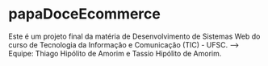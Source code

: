 # papaDoceEcommerce
Este é um projeto final da matéria de Desenvolvimento de Sistemas Web do curso de Tecnologia da Informação e Comunicação (TIC) - UFSC. --> Equipe: Thiago Hipólito de Amorim e Tassio Hipólito de Amorim.
